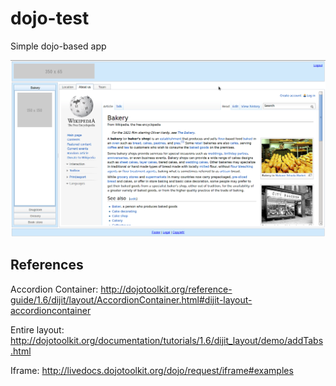 dojo-test
=========

Simple dojo-based app

![test](https://github.com/desyncr/dojo-test/blob/master/images/dojo.png?raw=true)

## References

Accordion Container: http://dojotoolkit.org/reference-guide/1.6/dijit/layout/AccordionContainer.html#dijit-layout-accordioncontainer

Entire layout: http://dojotoolkit.org/documentation/tutorials/1.6/dijit_layout/demo/addTabs.html

Iframe: http://livedocs.dojotoolkit.org/dojo/request/iframe#examples
